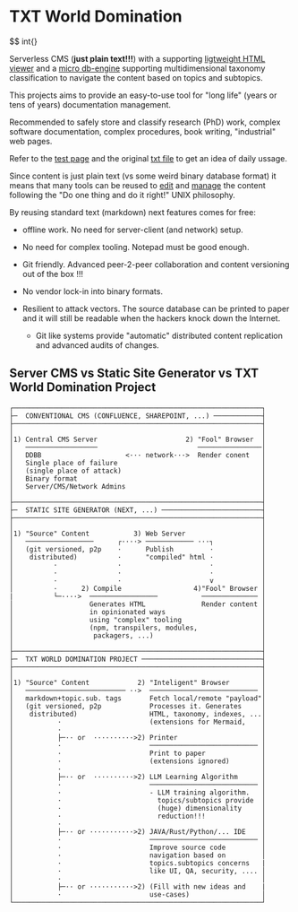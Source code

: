 # TXT World Domination

$$ int{}

Serverless CMS (**just plain text!!!**) with a supporting
[ligtweight HTML viewer](https://github.com/earizon/txt_world_domination/blob/main/viewer.html) and
a [micro db-engine](https://github.com/earizon/txt_world_domination/blob/main/txt_ddbb_engine.js)
supporting multidimensional taxonomy classification to navigate the content based on topics and subtopics.

 This projects aims to provide an easy-to-use tool for "long life" (years or tens of years) 
documentation management.

 Recommended to safely store and classify research (PhD) work, complex software documentation,
complex procedures, book writing, "industrial" web pages.

  Refer to the [test page](https://earizon.github.io/txt_world_domination/viewer.html?payload=test.txt) and
the original [txt file](https://raw.githubusercontent.com/earizon/txt_world_domination/main/test.txt) to
get an idea of daily ussage.

Since content is just plain text (vs some weird binary database format) it means that many tools can be reused to
[edit](https://en.wikipedia.org/wiki/Comparison_of_text_editors) and
[manage](https://ftp.gnu.org/old-gnu/Manuals/textutils-2.0/html_mono/textutils.html) the content
following the "Do one thing and do it right!" UNIX philosophy.

By reusing standard text (markdown) next features comes for free:

- offline work. No need for server-client (and network) setup. 
  
- No need for complex tooling. Notepad must be good enough.
  
- Git friendly. Advanced peer-2-peer collaboration and content versioning out of the box !!!
  
- No vendor lock-in into binary formats. 

- Resilient to attack vectors. The source database can be printed to paper and
  it will still be readable when the hackers knock down the Internet.<br/>

  - Git like systems provide "automatic" distributed content replication and advanced
    audits of changes.

## Server CMS vs Static Site Generator vs TXT World Domination Project

   ```
   ┌──────────────────────────────────────────────────────────────┐
   ├─  CONVENTIONAL CMS (CONFLUENCE, SHAREPOINT, ...) ────────────┤
   ├──────────────────────────────────────────────────────────────┤
   │                                                              │
   │1) Central CMS Server                      2) "Fool" Browser  │
   │   ──────────────────                         ────────────────│
   │   DDBB                     <··· network···>  Render conent   │
   │   Single place of failure                                    │
   │   (single place of attack)                                   │
   │   Binary format                                              │
   │   Server/CMS/Network Admins                                  │
   │                                                              │
   ├──────────────────────────────────────────────────────────────┤
   ├─  STATIC SITE GENERATOR (NEXT, ...) ─────────────────────────┤
   ├──────────────────────────────────────────────────────────────┤
   │                                                              │
   │1) "Source" Content           3) Web Server                   │
   │   ─────────────────      ┌····> ──────────── ···┐            │
   │   (git versioned, p2p    ·      Publish         ·            │
   │    distributed)          ·      "compiled" html ·            │
   │          ·               ·                      ·            │
   │          ·               ·                      ·            │
   │          ·               ·                      v            │
   │          ·      2) Compile                  4)"Fool" Browser │
   |          └─····>  ─────────────────           ────────────── │
   │                   Generates HTML              Render content │
   │                   in opinionated ways                        │
   │                   using "complex" tooling                    │
   │                   (npm, transpilers, modules,                │
   │                    packagers, ...)                           │
   │                                                              │
   ├──────────────────────────────────────────────────────────────┤
   ├─  TXT WORLD DOMINATION PROJECT ──────────────────────────────┤
   ├──────────────────────────────────────────────────────────────┤
   │                                                              │
   │1) "Source" Content            2) "Inteligent" Browser        │
   │   ───────────────────────── ··>  ─────────────────────────── │
   │   markdown+topic.sub. tags       Fetch local/remote "payload"│
   │   (git versioned, p2p            Processes it. Generates     │
   │    distributed)                  HTML, taxonomy, indexes, ...│
   │           ·                      (extensions for Mermaid,    │
   │           ·                                                  │
   │           ├─·· or  ··········>2) Printer                     │
   │           ·                      ─────────────────────────── │
   │           ·                      Print to paper              │
   │           ·                      (extensions ignored)        │
   │           ·                                                  │
   │           ├─·· or  ··········>2) LLM Learning Algorithm      │
   │           ·                      ─────────────────────────── │
   │           ·                      - LLM training algorithm.   │
   │           ·                        topics/subtopics provide  │
   │           ·                        (huge) dimensionality     │
   │           ·                        reduction!!!              │
   │           ·                                                  │
   │           ├─·· or ···········>2) JAVA/Rust/Python/... IDE    │
   │           ·                      ─────────────────────────── │
   │           ·                      Improve source code         │
   │           ·                      navigation based on         │
   │           ·                      topics.subtopics concerns   |
   │           ·                      like UI, QA, security, .... │
   │           ·                                                  │
   │           ├─·· or ···········>2) (Fill with new ideas and    |
   │           ·                      use-cases)                  │
   └──────────────────────────────────────────────────────────────┘
   ```